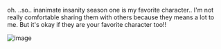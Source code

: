 oh. ..so.. inanimate insanity season one is my favorite character.. I'm not really comfortable sharing them with others because they means a lot to me. But it's okay if they are your favorite character too!!


![image](https://github.com/user-attachments/assets/51fde810-cbe6-4a1a-a443-db9448b79023)



<!--
**MEPHONE4S/MEPHONE4S** is a ✨ _special_ ✨ repository because its `README.md` (this file) appears on your GitHub profile.

Here are some ideas to get you started:

- 🔭 I’m currently working on ...
- 🌱 I’m currently learning ...
- 👯 I’m looking to collaborate on ...
- 🤔 I’m looking for help with ...
- 💬 Ask me about ...
- 📫 How to reach me: ...
- 😄 Pronouns: ...
- ⚡ Fun fact: ...
-->
